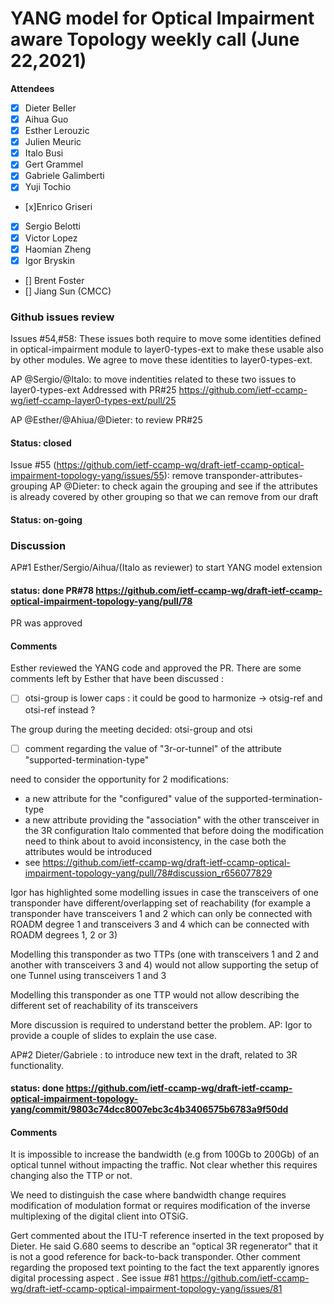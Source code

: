 # YANG model for Optical Impairment aware Topology weekly call (June 22,2021)


****Attendees****
- [x] Dieter Beller
- [x] Aihua Guo
- [X] Esther Lerouzic
- [X] Julien Meuric
- [x] Italo Busi
- [x] Gert Grammel
- [x] Gabriele Galimberti
- [X] Yuji Tochio
- [x]Enrico Griseri
- [x] Sergio Belotti
- [X] Victor Lopez
- [x] Haomian Zheng
- [X] Igor Bryskin
- [] Brent Foster
- [] Jiang Sun (CMCC)


### Github issues review
Issues #54,#58: These issues both require to move some identities defined in optical-impairment module to layer0-types-ext to make these usable also by other modules.
We agree to move these identities to layer0-types-ext.

AP @Sergio/@Italo: to move indentities related to these two issues to layer0-types-ext
Addressed with PR#25 https://github.com/ietf-ccamp-wg/ietf-ccamp-layer0-types-ext/pull/25

AP @Esther/@Ahiua/@Dieter: to review PR#25
#### Status: closed

Issue #55 (https://github.com/ietf-ccamp-wg/draft-ietf-ccamp-optical-impairment-topology-yang/issues/55): remove transponder-attributes-grouping
AP @Dieter: to check again the grouping and see if the attributes is already covered by other grouping so that we can remove from our draft
#### Status: on-going



### Discussion


AP#1
Esther/Sergio/Aihua/(Italo as reviewer) to start YANG model extension
#### status: done PR#78 https://github.com/ietf-ccamp-wg/draft-ietf-ccamp-optical-impairment-topology-yang/pull/78
PR was approved

#### Comments
Esther reviewed the YANG code and approved the PR.
There are some comments left by Esther that have been discussed :
- [ ]  otsi-group is lower caps : it could be good to harmonize -> otsig-ref and otsi-ref instead ?

The group during the meeting decided:
otsi-group and otsi

- [ ] comment regarding the value of "3r-or-tunnel" of the attribute "supported-termination-type"

need to consider the opportunity for 2 modifications:
- a new attribute for the "configured" value of the supported-termination-type  
- a new attribute providing the "association" with the other transceiver in the 3R configuration
Italo commented that before doing the modification need to think about to avoid inconsistency, in the case both the attributes would be introduced 
- see https://github.com/ietf-ccamp-wg/draft-ietf-ccamp-optical-impairment-topology-yang/pull/78#discussion_r656077829

Igor has highlighted some modelling issues in case the transceivers of one transponder have different/overlapping set of reachability
(for example a transponder have transceivers 1 and 2 which can only be connected with ROADM degree 1 and transceivers 3 and 4 which can be connected 
with ROADM degrees 1, 2 or 3)

Modelling this transponder as two TTPs (one with transceivers 1 and 2 and another with transceivers 3 and 4) would not allow supporting 
the setup of one Tunnel using transceivers 1 and 3

Modelling this transponder as one TTP would not allow describing the different set of reachability of its transceivers

More discussion is required to understand better the problem. 
AP: Igor to provide a couple of slides to explain the use case.

AP#2
Dieter/Gabriele : to introduce new text in the draft, related to 3R functionality.
#### status: done https://github.com/ietf-ccamp-wg/draft-ietf-ccamp-optical-impairment-topology-yang/commit/9803c74dcc8007ebc3c4b3406575b6783a9f50dd

#### Comments
It is impossible to increase the bandwidth (e.g from 100Gb to 200Gb) of an optical tunnel without impacting the traffic. Not clear whether this requires 
changing also the TTP or not.

We need to distinguish the case where bandwidth change requires modification of modulation format or requires modification of the 
inverse multiplexing of the digital client into OTSiG.

Gert commented about the ITU-T reference inserted in the text proposed by Dieter. He said G.680 seems to describe an "optical 3R regenerator" that 
it is not a good reference for back-to-back transponder. Other comment regarding the proposed text pointing to the fact the text apparently ignores digital processing aspect . See issue #81 https://github.com/ietf-ccamp-wg/draft-ietf-ccamp-optical-impairment-topology-yang/issues/81  

